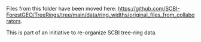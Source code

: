 Files from this folder have been moved here: https://github.com/SCBI-ForestGEO/TreeRings/tree/main/data/ring_widths/original_files_from_collaborators.

This is part of an initiative to re-organize SCBI tree-ring data.